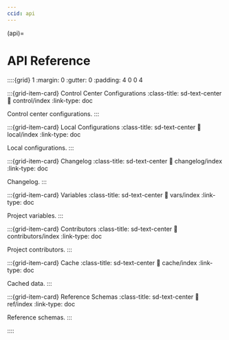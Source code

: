 ```yaml
---
ccid: api
---
```


(api)=
# API Reference


::::{grid} 1
:margin: 0
:gutter: 0
:padding: 4 0 0 4


:::{grid-item-card} Control Center Configurations
:class-title: sd-text-center
:link: control/index
:link-type: doc

Control center configurations.
:::


:::{grid-item-card} Local Configurations
:class-title: sd-text-center
:link: local/index
:link-type: doc

Local configurations.
:::


:::{grid-item-card} Changelog
:class-title: sd-text-center
:link: changelog/index
:link-type: doc

Changelog.
:::


:::{grid-item-card} Variables
:class-title: sd-text-center
:link: vars/index
:link-type: doc

Project variables.
:::


:::{grid-item-card} Contributors
:class-title: sd-text-center
:link: contributors/index
:link-type: doc

Project contributors.
:::


:::{grid-item-card} Cache
:class-title: sd-text-center
:link: cache/index
:link-type: doc

Cached data.
:::


:::{grid-item-card} Reference Schemas
:class-title: sd-text-center
:link: ref/index
:link-type: doc

Reference schemas.
:::

::::
